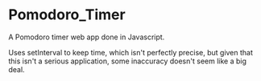 # Pomodoro_Timer
A Pomodoro timer web app done in Javascript.

Uses setInterval to keep time, which isn't perfectly precise, but given that this isn't a serious application, some inaccuracy doesn't seem like a big deal.